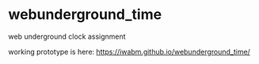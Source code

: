 # webunderground_time
web underground clock assignment

working prototype is here:
https://iwabm.github.io/webunderground_time/
